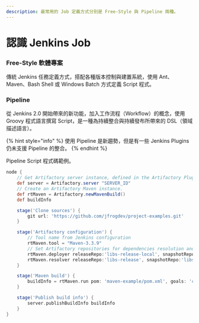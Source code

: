 ```yaml
---
description: 最常用的 Job 定義方式分別是 Free-Style 與 Pipeline 兩種。
---
```


# 認識 Jenkins Job

### Free-Style 軟體專案

傳統 Jenkins 任務定義方式，搭配各種版本控制與建置系統，使用 Ant、Maven、Bash Shell 或 Windows Batch 方式定義 Script 程式。

### Pipeline

從 Jenkins 2.0 開始帶來的新功能，加入工作流程（Workflow）的概念，使用 Groovy 程式語言撰寫 Script，是一種為持續整合與持續發布所帶來的 DSL（領域描述語言）。

{% hint style="info" %}
使用 Pipeline 是新趨勢，但是有一些 Jenkins Plugins 仍未支援 Pipeline 的整合。 
{% endhint %}

Pipeline Script 程式碼範例。

```groovy
node {
    // Get Artifactory server instance, defined in the Artifactory Plugin administration page.
    def server = Artifactory.server "SERVER_ID"
    // Create an Artifactory Maven instance.
    def rtMaven = Artifactory.newMavenBuild()
    def buildInfo

    stage('Clone sources') {
        git url: 'https://github.com/jfrogdev/project-examples.git'
    }

    stage('Artifactory configuration') {
        // Tool name from Jenkins configuration
        rtMaven.tool = "Maven-3.3.9"
        // Set Artifactory repositories for dependencies resolution and artifacts deployment.
        rtMaven.deployer releaseRepo:'libs-release-local', snapshotRepo:'libs-snapshot-local', server: server
        rtMaven.resolver releaseRepo:'libs-release', snapshotRepo:'libs-snapshot', server: server
    }

    stage('Maven build') {
        buildInfo = rtMaven.run pom: 'maven-example/pom.xml', goals: 'clean install'
    }

    stage('Publish build info') {
        server.publishBuildInfo buildInfo
    }
}
```



